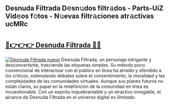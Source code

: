 ## Desnuda Filtrada D𝚎sn𝚞dos filtr𝚊dos - Parts-UiZ Vid𝚎os f𝚘tos - N𝚞evas filtr𝚊ciones atr𝚊ctivas ucMRc

# <h2><a href="http://mbcahob.tromn.icu/?c=Desnuda+Filtrada">🔗👉👉👉 Desnuda Filtrada 🔗🔗</a></h2>

[![Desnuda Filtrada nuevo](https://i.imgur.com/pEAQMta.gif)](http://mbcahob.tromn.icu/?c=Desnuda+Filtrada)
Desnuda Filtrada, un personaje intrigante y desconcertante, trasciende las etiquetas simples. Su método poco convencional de interactuar con el público en línea ha atraído y ofendido a los críticos, estimulando debates sobre el consentimiento, la moralidad y las complejidades de las comunidades virtuales. Aunque sus planes futuros no están claros, su papel en la redefinición de la comunidad en línea es incuestionable. Con un espíritu inquebrantable y un atractivo innegable, el alcance de Desnuda Filtrada en el universo digital es ilimitado.
